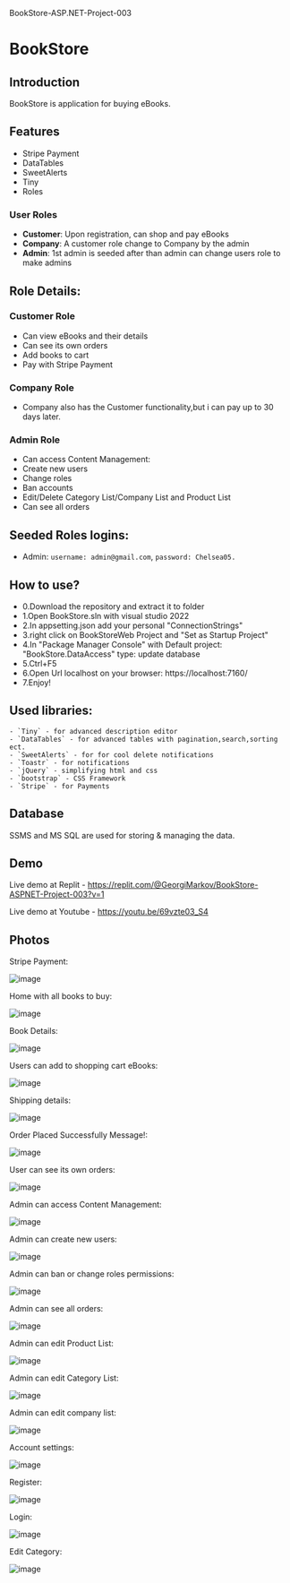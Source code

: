 BookStore-ASP.NET-Project-003

# BookStore

## Introduction

BookStore is application for buying eBooks.

## Features

- Stripe Payment
- DataTables
- SweetAlerts
- Tiny
- Roles

### User Roles

- **Customer**: Upon registration, can shop and pay eBooks
- **Company**: A customer role change to Company by the admin
- **Admin**: 1st admin is seeded after than admin can change users role to make admins

## Role Details:

### Customer Role

- Can view eBooks and their details
- Can see its own orders
- Add books to cart
- Pay with Stripe Payment

### Company Role

- Company also has the Customer functionality,but i can pay up to 30 days later.

### Admin Role

- Can access Content Management:
- Create new users
- Change roles
- Ban accounts
- Edit/Delete Category List/Company List and Product List
- Can see all orders

## Seeded Roles logins:

- Admin: `username: admin@gmail.com`, `password: Chelsea05.`

## How to use?

- 0.Download the repository and extract it to folder
- 1.Open BookStore.sln with visual studio 2022
- 2.In appsetting.json add your personal "ConnectionStrings"
- 3.right click on BookStoreWeb Project and "Set as Startup Project"
- 4.In "Package Manager Console" with Default project: "BookStore.DataAccess" type: update database
- 5.Ctrl+F5
- 6.Open Url localhost on your browser: https://localhost:7160/
- 7.Enjoy!

## Used libraries:

    - `Tiny` - for advanced description editor
    - `DataTables` - for advanced tables with pagination,search,sorting ect.
    - `SweetAlerts` - for for cool delete notifications
    - `Toastr` - for notifications
    - `jQuery` - simplifying html and css
    - `bootstrap` - CSS Framework
    - `Stripe` - for Payments

## Database

SSMS and MS SQL are used for storing & managing the data.

## Demo

Live demo at Replit - https://replit.com/@GeorgiMarkov/BookStore-ASPNET-Project-003?v=1

Live demo at Youtube - https://youtu.be/69vzte03_S4

## Photos

Stripe Payment:

![image](Images/Stripe%20payment.png)

Home with all books to buy:

![image](Images/Home%20with%20all%20books%20to%20buy.png)

Book Details:

![image](Images/details%20book.png)

Users can add to shopping cart eBooks:

![image](Images/Shopping%20cart.png)

Shipping details:

![image](Images/shiping%20details.png)

Order Placed Successfully Message!:

![image](Images/Order%20Placed%20Successfully!.png)

User can see its own orders:

![image](Images/user%20can%20see%20its%20own%20orders.png)

Admin can access Content Management:

![image](Images/admin%20can%20accese%20Content%20Managment.png)

Admin can create new users:

![image](Images/admin%20can%20create%20new%20users.png)

Admin can ban or change roles permissions:

![image](Images/in%20User%20List%20admin%20can%20ban%20or%20change%20roles%20permissions.png)

Admin can see all orders:

![image](Images/admin%20can%20see%20all%20orders.png)

Admin can edit Product List:

![image](Images/admin%20can%20edit%20Product%20List.png)

Admin can edit Category List:

![image](Images/admin%20can%20edit%20Category%20List.png)

Admin can edit company list:

![image](Images/admin%20can%20edit%20company%20list.png)

Account settings:

![image](Images/account%20settings.png)

Register:

![image](Images/register.png)

Login:

![image](Images/login.png)

Edit Category:

![image](Images/edit%20category.png)

